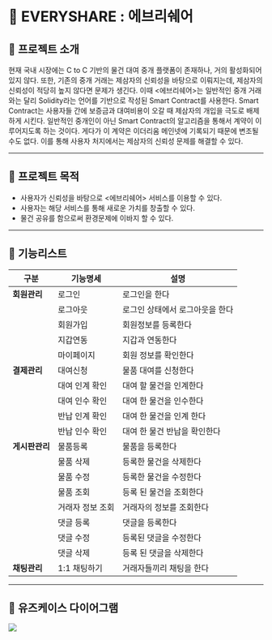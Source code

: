 # 📡 EVERYSHARE : 에브리쉐어

## 📎 프로젝트 소개

현재 국내 시장에는 C to C 기반의 물건 대여 중개 플랫폼이 존재하나, 거의 활성화되어 있지 않다. 또한, 기존의 중개 거래는 제삼자의 신뢰성을 바탕으로 이뤄지는데, 제삼자의 신뢰성이 적당히 높지 않다면 문제가 생긴다. 이때 <에브리쉐어>는 일반적인 중개 거래와는 달리 Solidity라는 언어를 기반으로 작성된 Smart Contract를 사용한다. Smart Contract는 사용자들 간에 보증금과 대여비용이 오갈 때 제삼자의 개입을 극도로 배제하게 시킨다. 일반적인 중개인이 아닌 Smart Contract의 알고리즘을 통해서 계약이 이루어지도록 하는 것이다. 게다가 이 계약은 이더리움 메인넷에 기록되기 때문에 변조될 수도 없다. 이를 통해 사용자 처지에서는 제삼자의 신뢰성 문제를 해결할 수 있다.

---

## 📎 프로젝트 목적

- 사용자가 신뢰성을 바탕으로 <에브리쉐어> 서비스를 이용할 수 있다.
- 사용자는 해당 서비스를 통해 새로운 가치를 창출할 수 있다.
- 물건 공유를 함으로써 환경문제에 이바지 할 수 있다.

---

## 📎 기능리스트

| 구분           | 기능명세         | 설명                            |
| -------------- | ---------------- | ------------------------------- |
| **회원관리**   | 로그인           | 로그인을 한다                   |
|                | 로그아웃         | 로그인 상태에서 로그아웃을 한다 |
|                | 회원가입         | 회원정보를 등록한다             |
|                | 지갑연동         | 지갑과 연동한다                 |
|                | 마이페이지       | 회원 정보를 확인한다            |
| **결제관리**   | 대여신청         | 물품 대여를 신청한다            |
|                | 대여 인계 확인   | 대여 할 물건을 인계한다         |
|                | 대여 인수 확인   | 대여 한 물건을 인수한다         |
|                | 반납 인계 확인   | 대여 한 물건을 인계 한다        |
|                | 반납 인수 확인   | 대여 한 물건 반납을 확인한다    |
| **게시판관리** | 물품등록         | 물품을 등록한다                 |
|                | 물품 삭제        | 등록한 물건을 삭제한다          |
|                | 물품 수정        | 등록한 물건을 수정한다          |
|                | 물품 조회        | 등록 된 물건을 조회한다         |
|                | 거래자 정보 조회 | 거래자의 정보를 조회한다        |
|                | 댓글 등록        | 댓글을 등록한다                 |
|                | 댓글 수정        | 등록된 댓글을 수정한다          |
|                | 댓글 삭제        | 등록 된 댓글을 삭제한다         |
| **채팅관리**   | 1:1 채팅하기     | 거래자들끼리 채팅을 한다        |

---

## 📎 유즈케이스 다이어그램
<img src="https://user-images.githubusercontent.com/74591219/99482509-679fd900-299f-11eb-98c4-879b1647a0af.png" />
